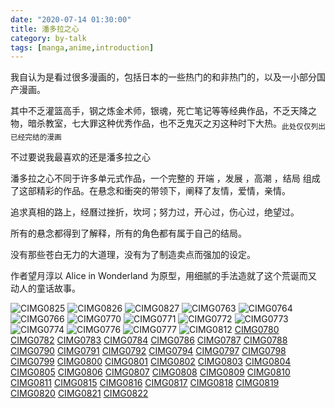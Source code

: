 ```yaml
---
date: "2020-07-14 01:30:00"
title: 潘多拉之心
category: by-talk
tags: [manga,anime,introduction]
---
```

我自认为是看过很多漫画的，包括日本的一些热门的和非热门的，以及一小部分国产漫画。

其中不乏灌篮高手，钢之炼金术师，银魂，死亡笔记等等经典作品，不乏天降之物，暗杀教室，七大罪这种优秀作品，也不乏鬼灭之刃这种时下大热。<sub>此处仅仅列出已经完结的漫画</sub>

不过要说我最喜欢的还是潘多拉之心

潘多拉之心不同于许多单元式作品，一个完整的 开端 ，发展 ，高潮 ，结局 组成了这部精彩的作品。在悬念和衝突的带领下，阐释了友情，爱情，亲情。

追求真相的路上，经曆过挫折，坎坷；努力过，开心过，伤心过，绝望过。

所有的悬念都得到了解释，所有的角色都有属于自己的结局。

没有那些苍白无力的大道理，没有为了制造卖点而强加的设定。

作者望月淳以 Alice in Wonderland 为原型，用细腻的手法造就了这个荒诞而又动人的童话故事。

<!-- more -->

![CIMG0825](https://tvax2.sinaimg.cn/mw690/005ZJ4a1ly1ggpvj6fyo9j33k02o07wj.jpg)
![CIMG0826](https://tvax3.sinaimg.cn/mw690/005ZJ4a1ly1ggpvj82vulj33k02o07wj.jpg)
![CIMG0827](https://tva3.sinaimg.cn/mw690/005ZJ4a1ly1ggpvj9jvn2j33k02o0u0y.jpg)
![CIMG0763](https://tvax2.sinaimg.cn/mw690/005ZJ4a1ly1ggpvjc9hg1j33k02o0hdy.jpg)
![CIMG0764](https://tvax2.sinaimg.cn/mw690/005ZJ4a1ly1ggpvjgk8v2j33k02o0u12.jpg)
![CIMG0766](https://tva2.sinaimg.cn/mw690/005ZJ4a1ly1ggpvjm51wvj33k02o01l3.jpg)
![CIMG0770](https://tva4.sinaimg.cn/mw690/005ZJ4a1ly1ggpvjoxsifj33k02o0b2b.jpg)
![CIMG0771](https://tvax3.sinaimg.cn/mw690/005ZJ4a1ly1ggpvjqps9uj33k02o0qv6.jpg)
![CIMG0772](https://tva3.sinaimg.cn/mw690/005ZJ4a1ly1ggpvjsazrsj33k02o0u0y.jpg)
![CIMG0773](https://tva1.sinaimg.cn/mw690/005ZJ4a1ly1ggpvju1iazj33k02o04qr.jpg)
![CIMG0774](https://tvax2.sinaimg.cn/mw690/005ZJ4a1ly1ggpvjw0nktj33k02o0u0y.jpg)
![CIMG0776](https://tva4.sinaimg.cn/mw690/005ZJ4a1ly1ggpvjxzpe3j33k02o07wj.jpg)
![CIMG0777](https://tva4.sinaimg.cn/mw690/005ZJ4a1ly1ggpvjzrwt2j33k02o0x6q.jpg)
![CIMG0812](https://tva2.sinaimg.cn/mw690/005ZJ4a1ly1ggpvqtluc3j33k02o0x6r.jpg)
[CIMG0780](https://tvax2.sinaimg.cn/mw690/005ZJ4a1ly1ggpvk1sf90j33k02o0hdv.jpg)
[CIMG0782](https://tva4.sinaimg.cn/mw690/005ZJ4a1ly1ggpvk3lynuj33k02o0x6q.jpg)
[CIMG0783](https://tvax2.sinaimg.cn/mw690/005ZJ4a1ly1ggpvk5cvtcj33k02o0npe.jpg)
[CIMG0784](https://tva2.sinaimg.cn/mw690/005ZJ4a1ly1ggpvk6ur58j33k02o0qv6.jpg)
[CIMG0786](https://tva2.sinaimg.cn/mw690/005ZJ4a1ly1ggpvk8hshoj33k02o0u0y.jpg)
[CIMG0787](https://tvax2.sinaimg.cn/mw690/005ZJ4a1ly1ggpvka38syj33k02o0u0y.jpg)
[CIMG0788](https://tvax3.sinaimg.cn/mw690/005ZJ4a1ly1ggpvkbr6k7j33k02o04qr.jpg)
[CIMG0790](https://tvax2.sinaimg.cn/mw690/005ZJ4a1ly1ggpvkdaw6jj33k02o0qv6.jpg)
[CIMG0791](https://tva1.sinaimg.cn/mw690/005ZJ4a1ly1ggpvken8nrj33k02o0qv6.jpg)
[CIMG0792](https://tvax3.sinaimg.cn/mw690/005ZJ4a1ly1ggpvkgb3o9j33k02o07wj.jpg)
[CIMG0794](https://tva1.sinaimg.cn/mw690/005ZJ4a1ly1ggpvkhyxy5j32o03k0x6q.jpg)
[CIMG0797](https://tvax2.sinaimg.cn/mw690/005ZJ4a1ly1ggpvkjeuw0j33k02o0qv7.jpg)
[CIMG0798](https://tvax4.sinaimg.cn/mw690/005ZJ4a1ly1ggpvklnekvj33k02o04qs.jpg)
[CIMG0799](https://tvax3.sinaimg.cn/mw690/005ZJ4a1ly1ggpvko4gp0j33k02o04qr.jpg)
[CIMG0800](https://tvax3.sinaimg.cn/mw690/005ZJ4a1ly1ggpvkqrm6qj33k02o0e83.jpg)
[CIMG0801](https://tva4.sinaimg.cn/mw690/005ZJ4a1ly1ggpvksiew9j33k02o07wj.jpg)
[CIMG0802](https://tva2.sinaimg.cn/mw690/005ZJ4a1ly1ggpvkutut2j33k02o0hdv.jpg)
[CIMG0803](https://tva4.sinaimg.cn/mw690/005ZJ4a1ly1ggpvkwsr9qj33k02o0x6r.jpg)
[CIMG0804](https://tva4.sinaimg.cn/mw690/005ZJ4a1ly1ggpvkyzbm1j33k02o0npf.jpg)
[CIMG0805](https://tva3.sinaimg.cn/mw690/005ZJ4a1ly1ggpvl22q9yj33k02o04qs.jpg)
[CIMG0806](https://tvax2.sinaimg.cn/mw690/005ZJ4a1ly1ggpvl4b69yj33k02o0npf.jpg)
[CIMG0807](https://tvax3.sinaimg.cn/mw690/005ZJ4a1ly1ggpvl61g2xj33k02o0u0z.jpg)
[CIMG0808](https://tva2.sinaimg.cn/mw690/005ZJ4a1ly1ggpvl7liy8j33k02o0e83.jpg)
[CIMG0809](https://tva1.sinaimg.cn/mw690/005ZJ4a1ly1ggpvl99zhdj33k02o0qv7.jpg)
[CIMG0810](https://tva1.sinaimg.cn/mw690/005ZJ4a1ly1ggpvlbb822j33k02o0qv7.jpg)
[CIMG0811](https://tvax4.sinaimg.cn/mw690/005ZJ4a1ly1ggpvlds0boj33k02o04qs.jpg)
[CIMG0815](https://tvax3.sinaimg.cn/mw690/005ZJ4a1ly1ggpvlfhbfhj33k02o0kjn.jpg)
[CIMG0816](https://tvax4.sinaimg.cn/mw690/005ZJ4a1ly1ggpvlgmdpwj32g82nzx6p.jpg)
[CIMG0817](https://tva2.sinaimg.cn/mw690/005ZJ4a1ly1ggpvliect6j33k02o0hdv.jpg)
[CIMG0818](https://tva1.sinaimg.cn/mw690/005ZJ4a1ly1ggpvlk7o8nj33k02o04qr.jpg)
[CIMG0819](https://tva4.sinaimg.cn/mw690/005ZJ4a1ly1ggpvlm4fn5j33k02o0kjn.jpg)
[CIMG0820](https://tva1.sinaimg.cn/mw690/005ZJ4a1ly1ggpvlojb72j33k02o0u0z.jpg)
[CIMG0821](https://tva4.sinaimg.cn/mw690/005ZJ4a1ly1ggpvlt6otkj33k02o0npf.jpg)
[CIMG0822](https://tva2.sinaimg.cn/mw690/005ZJ4a1ly1ggpvlvmwhqj33k02o0e83.jpg)